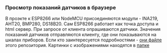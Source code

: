### Просмотр показаний датчиков в браузере
В проэкте к ESP8266 или NodeMCU присоединяются модули - INA219, AHT20, BMP280, DS18B20.
Сам ESP8266 работает как точка доступа и html сервер. При запросе от клиента опрашиваются 
датчики. Значения показаний датчиков отправляются клиенту, где они показываются на шкалах 
приборов.
Если кто заинтересуется подробностями - [они файле](digitalSensors/data/src/help.html) этого
репозитория.
Картинки с изображениями находятся в [папке](digitalSensors/data/src/img)
